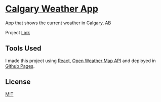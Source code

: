 # [Calgary Weather App](https://greensock-animations.firebaseapp.com/#/)

App that shows the current weather in Calgary, AB

Project [Link](http://razon-josh.me/react-weather/)

## Tools Used

I made this project using [React](https://reactjs.org/), [Open Weather Map API](https://openweathermap.org/) and deployed in [Github Pages](https://greensock.com/).

## License
[MIT](https://choosealicense.com/licenses/mit/)